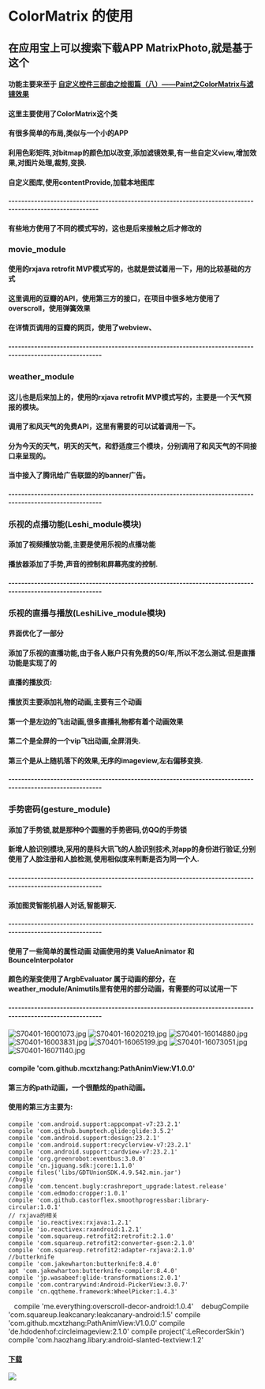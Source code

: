 #  ColorMatrix 的使用
##  在应用宝上可以搜索下载APP MatrixPhoto,就是基于这个 
####  功能主要来至于 [自定义控件三部曲之绘图篇（八）——Paint之ColorMatrix与滤镜效果](http://blog.csdn.net/harvic880925/article/details/51187277)
####  这里主要使用了ColorMatrix这个类 
####  有很多简单的布局,类似与一个小的APP 　　　　　
####  利用色彩矩阵,对bitmap的颜色加以改变,添加滤镜效果,有一些自定义view,增加效果,对图片处理,裁剪,变换.
####  自定义图库,使用contentProvide,加载本地图库　　　　 
####  --------------------------------------------------------------------------------------------------------
#### 有些地方使用了不同的模式写的，这也是后来接触之后才修改的
###  movie_module  
#### 使用的rxjava retrofit MVP模式写的，也就是尝试着用一下，用的比较基础的方式
#### 这里调用的豆瓣的API，使用第三方的接口，在项目中很多地方使用了overscroll，使用弹簧效果
#### 在详情页调用的豆瓣的网页，使用了webview、  　
####  ---------------------------------------------------------------------------------------------------------
###  weather_module　　　
#### 这儿也是后来加上的，使用的rxjava retrofit MVP模式写的，主要是一个天气预报的模块。
#### 调用了和风天气的免费API，这里有需要的可以试着调用一下。
#### 分为今天的天气，明天的天气，和舒适度三个模块，分别调用了和风天气的不同接口来呈现的。
#### 当中接入了腾讯给广告联盟的的banner广告。
####  ---------------------------------------------------------------------------------------------------------
### 乐视的点播功能(Leshi_module模块)
#### 添加了视频播放功能,主要是使用乐视的点播功能
#### 播放器添加了手势,声音的控制和屏幕亮度的控制.
####  ---------------------------------------------------------------------------------------------------------
### 乐视的直播与播放(LeshiLive_module模块)
#### 界面优化了一部分
#### 添加了乐视的直播功能,由于各人账户只有免费的5G/年,所以不怎么测试.但是直播功能是实现了的
#### 直播的播放页:
#### 播放页主要添加礼物的动画,主要有三个动画
#### 第一个是左边的飞出动画,很多直播礼物都有着个动画效果
#### 第二个是全屏的一个vip飞出动画,全屏消失.
#### 第三个是从上随机落下的效果,无序的imageview,左右偏移变换.
####  ---------------------------------------------------------------------------------------------------------
### 手势密码(gesture_module)
#### 添加了手势锁,就是那种9个圆圈的手势密码,仿QQ的手势锁
#### 新增人脸识别模块,采用的是科大讯飞的人脸识别技术,对app的身份进行验证,分别使用了人脸注册和人脸检测,使用相似度来判断是否为同一个人.
####  ---------------------------------------------------------------------------------------------------------
#### 添加图灵智能机器人对话,智能聊天.　
####  ---------------------------------------------------------------------------------------------------------
#### 使用了一些简单的属性动画   动画使用的类 ValueAnimator 和 BounceInterpolator
#### 颜色的渐变使用了ArgbEvaluator 属于动画的部分，在weather_module/Animutils里有使用的部分动画，有需要的可以试用一下
####  ---------------------------------------------------------------------------------------------------------
![S70401-16001073.jpg](http://upload-images.jianshu.io/upload_images/3001453-0f19ff4218784a44.jpg?imageMogr2/auto-orient/strip%7CimageView2/2/w/1240)
![S70401-16020219.jpg](http://upload-images.jianshu.io/upload_images/3001453-f966e3a6c737ff50.jpg?imageMogr2/auto-orient/strip%7CimageView2/2/w/1240)
![S70401-16014880.jpg](http://upload-images.jianshu.io/upload_images/3001453-cdcb4993d4790e40.jpg?imageMogr2/auto-orient/strip%7CimageView2/2/w/1240)
![S70401-16003831.jpg](http://upload-images.jianshu.io/upload_images/3001453-bc1361108afcd75a.jpg?imageMogr2/auto-orient/strip%7CimageView2/2/w/1240)
![S70401-16065199.jpg](http://upload-images.jianshu.io/upload_images/3001453-8915d1fae0bd7d7c.jpg?imageMogr2/auto-orient/strip%7CimageView2/2/w/1240)
![S70401-16073051.jpg](http://upload-images.jianshu.io/upload_images/3001453-34ab35af3d0a8b3b.jpg?imageMogr2/auto-orient/strip%7CimageView2/2/w/1240)
![S70401-16071140.jpg](http://upload-images.jianshu.io/upload_images/3001453-d7f4bf973110d5c6.jpg?imageMogr2/auto-orient/strip%7CimageView2/2/w/1240)
#### compile 'com.github.mcxtzhang:PathAnimView:V1.0.0'
#### 第三方的path动画，一个很酷炫的path动画。
####  使用的第三方主要为:       
    compile 'com.android.support:appcompat-v7:23.2.1'
    compile 'com.github.bumptech.glide:glide:3.5.2'
    compile 'com.android.support:design:23.2.1'
    compile 'com.android.support:recyclerview-v7:23.2.1'
    compile 'com.android.support:cardview-v7:23.2.1'
    compile 'org.greenrobot:eventbus:3.0.0'
    compile 'cn.jiguang.sdk:jcore:1.1.0'
    compile files('libs/GDTUnionSDK.4.9.542.min.jar')
    //bugly
    compile 'com.tencent.bugly:crashreport_upgrade:latest.release'
    compile 'com.edmodo:cropper:1.0.1'
    compile 'com.github.castorflex.smoothprogressbar:library-circular:1.0.1'
    // rxjava的相关
    compile 'io.reactivex:rxjava:1.2.1'
    compile 'io.reactivex:rxandroid:1.2.1'
    compile 'com.squareup.retrofit2:retrofit:2.1.0'
    compile 'com.squareup.retrofit2:converter-gson:2.1.0'
    compile 'com.squareup.retrofit2:adapter-rxjava:2.1.0'
    //butterknife
    compile 'com.jakewharton:butterknife:8.4.0'
    apt 'com.jakewharton:butterknife-compiler:8.4.0'
    compile 'jp.wasabeef:glide-transformations:2.0.1'
    compile 'com.contrarywind:Android-PickerView:3.0.7'
    compile 'cn.qqtheme.framework:WheelPicker:1.4.3'
    compile 'me.everything:overscroll-decor-android:1.0.4'
    debugCompile 'com.squareup.leakcanary:leakcanary-android:1.5'
    compile 'com.github.mcxtzhang:PathAnimView:V1.0.0'
    compile 'de.hdodenhof:circleimageview:2.1.0'
    compile project(':LeRecorderSkin')
    compile 'com.haozhang.libary:android-slanted-textview:1.2'

#### [下载](http://app.qq.com/#id=detail&appid=1105962710)
![](http://upload-images.jianshu.io/upload_images/3001453-7fc76659461b6b8e.png)


